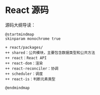 # React 源码

源码大纲导读：

```plantuml
@startmindmap
skinparam monochrome true

+ react/packages/
++ shared：公共模块，主要包含数据类型和公共方法
++ react：React API
++ react-dom：渲染
++ react-reconciler：协调
++ scheduler：调度
++ react-is：判断元素类型

@endmindmap
```

